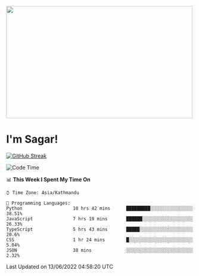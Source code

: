 
<img src="https://media.giphy.com/media/3ornk57KwDXf81rjWM/giphy.gif" width="500" height="300" frameBorder="0" class="giphy-embed" allowFullScreen></img>

#   I'm Sagar!
[![GitHub Streak](https://github-readme-streak-stats.herokuapp.com/?user=sgr2848)](https://git.io/streak-stats)
<!--START_SECTION:waka-->
![Code Time](http://img.shields.io/badge/Code%20Time-0%20secs-blue)

📊 **This Week I Spent My Time On** 

```text
⌚︎ Time Zone: Asia/Kathmandu

💬 Programming Languages: 
Python                   10 hrs 42 mins      █████████░░░░░░░░░░░░░░░░   38.51% 
JavaScript               7 hrs 19 mins       ██████░░░░░░░░░░░░░░░░░░░   26.33% 
TypeScript               5 hrs 43 mins       █████░░░░░░░░░░░░░░░░░░░░   20.6% 
CSS                      1 hr 24 mins        █░░░░░░░░░░░░░░░░░░░░░░░░   5.04% 
JSON                     38 mins             ░░░░░░░░░░░░░░░░░░░░░░░░░   2.32%

```


 Last Updated on 13/06/2022 04:58:20 UTC
<!--END_SECTION:waka-->
